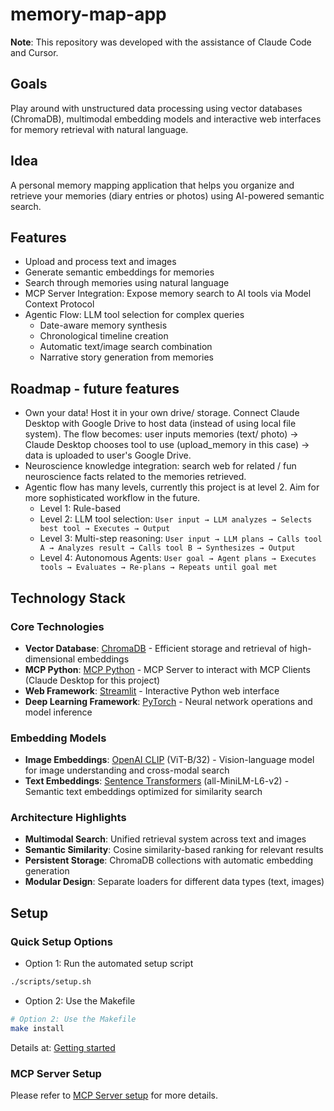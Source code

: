 # memory-map-app

**Note**: This repository was developed with the assistance of Claude Code and Cursor.

## Goals
Play around with unstructured data processing using vector databases (ChromaDB), multimodal embedding models and interactive web interfaces for memory retrieval with natural language.

## Idea

A personal memory mapping application that helps you organize and retrieve your memories (diary entries or photos) using AI-powered semantic search.

## Features

- Upload and process text and images
- Generate semantic embeddings for memories
- Search through memories using natural language
- MCP Server Integration: Expose memory search to AI tools via Model Context Protocol
- Agentic Flow: LLM tool selection for complex queries
  - Date-aware memory synthesis
  - Chronological timeline creation
  - Automatic text/image search combination
  - Narrative story generation from memories



## Roadmap - future features

- Own your data! Host it in your own drive/ storage. Connect Claude Desktop with Google Drive to host data (instead of using local file system). The flow becomes: user inputs memories (text/ photo) -> Claude Desktop chooses tool to use (upload_memory in this case) -> data is uploaded to user's Google Drive.
- Neuroscience knowledge integration: search web for related / fun neuroscience facts related to the memories retrieved.
- Agentic flow has many levels, currently this project is at level 2. Aim for more sophisticated workflow in the future.
  - Level 1: Rule-based
  - Level 2: LLM tool selection: ```User input → LLM analyzes → Selects best tool → Executes → Output```
  - Level 3: Multi-step reasoning: ```User input → LLM plans → Calls tool A → Analyzes result → Calls tool B → Synthesizes → Output```
  - Level 4: Autonomous Agents: ```User goal → Agent plans → Executes tools → Evaluates → Re-plans → Repeats until goal met```



## Technology Stack

### Core Technologies
- **Vector Database**: [ChromaDB](https://www.trychroma.com/) - Efficient storage and retrieval of high-dimensional embeddings
- **MCP Python**: [MCP Python](https://github.com/modelcontextprotocol/python-sdk) - MCP Server to interact with MCP Clients (Claude Desktop for this project)
- **Web Framework**: [Streamlit](https://streamlit.io/) - Interactive Python web interface
- **Deep Learning Framework**: [PyTorch](https://pytorch.org/) - Neural network operations and model inference


### Embedding Models
- **Image Embeddings**: [OpenAI CLIP](https://github.com/openai/CLIP) (ViT-B/32) - Vision-language model for image understanding and cross-modal search
- **Text Embeddings**: [Sentence Transformers](https://www.sbert.net/) (all-MiniLM-L6-v2) - Semantic text embeddings optimized for similarity search

### Architecture Highlights
- **Multimodal Search**: Unified retrieval system across text and images
- **Semantic Similarity**: Cosine similarity-based ranking for relevant results
- **Persistent Storage**: ChromaDB collections with automatic embedding generation
- **Modular Design**: Separate loaders for different data types (text, images)

## Setup

### Quick Setup Options

- Option 1: Run the automated setup script
```bash
./scripts/setup.sh
```

- Option 2: Use the Makefile
```bash
# Option 2: Use the Makefile
make install
```

Details at: [Getting started](https://github.com/phamthiminhtu/memory-map-app/blob/master/docs/setup/get_started.md)

### MCP Server Setup

Please refer to [MCP Server setup](https://github.com/phamthiminhtu/memory-map-app/blob/master/docs/setup/mcp_server.md) for more details.
